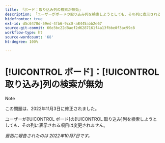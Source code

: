 ```yaml
---
title: 「ボード：取り込み列の検索が無効」
description: 「ユーザーがボードの取り込み列を検索しようとしても、その列に表示される項目は変更されません。」」
hidefromtoc: true
exl-id: d5c6470d-59ed-4fb6-9cc8-a8445abb2e67
source-git-commit: 66e3bc22d8aef2d6287161f4a13fbbe0f3ac99c8
workflow-type: ht
source-wordcount: '68'
ht-degree: 100%

---
```


# [!UICONTROL ボード]：[!UICONTROL 取り込み]列の検索が無効

>[!NOTE]
>
>この問題は、2022年11月3日に修正されました。

ユーザーが[!UICONTROL ボード]の[!UICONTROL 取り込み]列を検索しようとしても、その列に表示される項目は変更されません。

_最初に報告されたのは 2022年10月7日です。_
